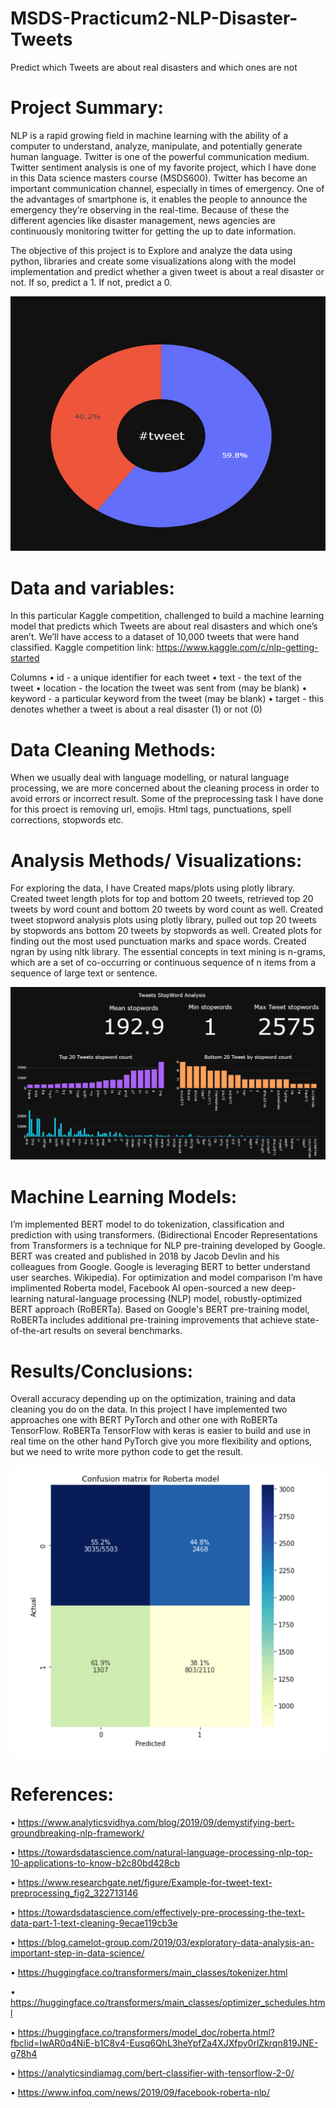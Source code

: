# MSDS-Practicum2-NLP-Disaster-Tweets
Predict which Tweets are about real disasters and which ones are not

# Project Summary:

NLP is a rapid growing field in machine learning with the ability of a computer to understand, analyze, manipulate, and potentially generate human language. Twitter is one of the powerful communication medium. Twitter sentiment analysis is one of my favorite project, which I have done in this Data science masters course (MSDS600). Twitter has become an important communication channel, especially in times of emergency. One of the advantages of smartphone is, it enables the people to announce the emergency they’re observing in the real-time. Because of these the different agencies like disaster management, news agencies are continuously monitoring twitter for getting the up to date information.

The objective of this project is to Explore and analyze the data using python, libraries and create some visualizations along with the model implementation and predict whether a given tweet is about a real disaster or not. If so, predict a 1. If not, predict a 0.

![](Picture4.png)


# Data and variables:

In this particular Kaggle competition, challenged to build a machine learning model that predicts which Tweets are about real disasters and which one’s aren’t. We’ll have access to a dataset of 10,000 tweets that were hand classified.
Kaggle competition link: https://www.kaggle.com/c/nlp-getting-started 

Columns
•	id - a unique identifier for each tweet
•	text - the text of the tweet
•	location - the location the tweet was sent from (may be blank)
•	keyword - a particular keyword from the tweet (may be blank)
•	target - this denotes whether a tweet is about a real disaster (1) or not (0)

# Data Cleaning Methods:

When we usually deal with language modelling, or natural language processing, we are more concerned about the cleaning process in order to avoid errors or incorrect result. Some of the preprocessing task I have done for this proect is removing url, emojis. Html tags, punctuations, spell corrections, stopwords etc.

# Analysis Methods/ Visualizations:

For exploring the data, I have Created maps/plots using plotly library. Created tweet length plots for top and bottom 20 tweets, retrieved top 20 tweets by word count and bottom 20 tweets by word count as well. Created tweet stopword analysis plots using plotly library,  pulled out top 20 tweets by stopwords ans bottom 20 tweets by stopwords as well. Created plots for finding out the most used punctuation marks and space words.
Created ngran by using nltk library. The essential concepts in text mining is n-grams, which are a set of co-occurring or continuous sequence of n items from a sequence of large text or sentence.

![](Picture2.png)
# Machine Learning Models:

I’m implemented BERT model to do tokenization, classification and prediction with using transformers. (Bidirectional Encoder Representations from Transformers is a technique for NLP pre-training developed by Google. BERT was created and published in 2018 by Jacob Devlin and his colleagues from Google. Google is leveraging BERT to better understand user searches. Wikipedia). For optimization and model comparison I’m have implimented Roberta model, Facebook AI open-sourced a new deep-learning natural-language processing (NLP) model, robustly-optimized BERT approach (RoBERTa). Based on Google's BERT pre-training model, RoBERTa includes additional pre-training improvements that achieve state-of-the-art results on several benchmarks.

# Results/Conclusions:

Overall accuracy depending up on the optimization, training and data cleaning you do on the data. In this project I have implemented two approaches one with BERT PyTorch and other one with RoBERTa TensorFlow. RoBERTa TensorFlow with keras is easier to build and use in real time on the other hand PyTorch give you more flexibility and options, but we need to write more python code to get the result.

![](Picture3.png)


# References:

•	https://www.analyticsvidhya.com/blog/2019/09/demystifying-bert-groundbreaking-nlp-framework/

•	https://towardsdatascience.com/natural-language-processing-nlp-top-10-applications-to-know-b2c80bd428cb

•	https://www.researchgate.net/figure/Example-for-tweet-text-preprocessing_fig2_322713146

•	https://towardsdatascience.com/effectively-pre-processing-the-text-data-part-1-text-cleaning-9ecae119cb3e

•	https://blog.camelot-group.com/2019/03/exploratory-data-analysis-an-important-step-in-data-science/

•	https://huggingface.co/transformers/main_classes/tokenizer.html

•	https://huggingface.co/transformers/main_classes/optimizer_schedules.html

•	https://huggingface.co/transformers/model_doc/roberta.html?fbclid=IwAR0q4NiE-b1C8v4-Eusq6QhL3heYpfZa4XJXfpy0rlZkrqn819JNE-g78h4

•	https://analyticsindiamag.com/bert-classifier-with-tensorflow-2-0/

•	https://www.infoq.com/news/2019/09/facebook-roberta-nlp/

